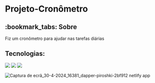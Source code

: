 # Projeto-Cronômetro

<h2>:bookmark_tabs: Sobre</h2>
<p>Fiz um cronômetro para ajudar nas tarefas diárias</p>

<h2>Tecnologias:</h2>

<div style="display: inline_block">

<img src="https://img.shields.io/badge/html5-%23E34F26.svg?style=for-the-badge&logo=html5&logoColor=white" />
<img src="https://img.shields.io/badge/css3-%231572B6.svg?style=for-the-badge&logo=css3&logoColor=white" />
<img src="https://img.shields.io/badge/javascript-%23323330.svg?style=for-the-badge&logo=javascript&logoColor=%23F7DF1E" />


![Captura de ecrã_30-4-2024_16381_dapper-piroshki-2bf912 netlify app](https://github.com/JeffersonAlvesB/Projeto-Conometro/assets/166748180/8d00ae2c-9399-4889-8336-247b99e2ab89)
